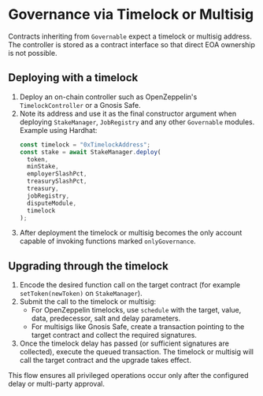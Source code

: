 # Governance via Timelock or Multisig

Contracts inheriting from `Governable` expect a timelock or multisig
address. The controller is stored as a contract interface so that direct
EOA ownership is not possible.

## Deploying with a timelock

1. Deploy an on-chain controller such as OpenZeppelin's
   `TimelockController` or a Gnosis Safe.
2. Note its address and use it as the final constructor argument when
   deploying `StakeManager`, `JobRegistry` and any other `Governable`
   modules. Example using Hardhat:
   ```javascript
   const timelock = "0xTimelockAddress";
   const stake = await StakeManager.deploy(
     token,
     minStake,
     employerSlashPct,
     treasurySlashPct,
     treasury,
     jobRegistry,
     disputeModule,
     timelock
   );
   ```
3. After deployment the timelock or multisig becomes the only account
   capable of invoking functions marked `onlyGovernance`.

## Upgrading through the timelock

1. Encode the desired function call on the target contract (for example
   `setToken(newToken)` on `StakeManager`).
2. Submit the call to the timelock or multisig:
   - For OpenZeppelin timelocks, use `schedule` with the target, value,
     data, predecessor, salt and delay parameters.
   - For multisigs like Gnosis Safe, create a transaction pointing to the
     target contract and collect the required signatures.
3. Once the timelock delay has passed (or sufficient signatures are
   collected), execute the queued transaction. The timelock or multisig
   will call the target contract and the upgrade takes effect.

This flow ensures all privileged operations occur only after the
configured delay or multi-party approval.
